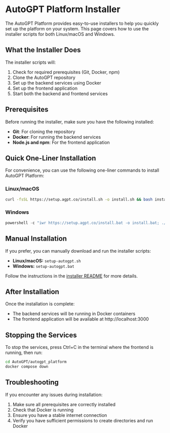 # AutoGPT Platform Installer

The AutoGPT Platform provides easy-to-use installers to help you quickly set up the platform on your system. This page covers how to use the installer scripts for both Linux/macOS and Windows.

## What the Installer Does

The installer scripts will:

1. Check for required prerequisites (Git, Docker, npm)
2. Clone the AutoGPT repository
3. Set up the backend services using Docker
4. Set up the frontend application
5. Start both the backend and frontend services

## Prerequisites

Before running the installer, make sure you have the following installed:

- **Git**: For cloning the repository
- **Docker**: For running the backend services
- **Node.js and npm**: For the frontend application

## Quick One-Liner Installation

For convenience, you can use the following one-liner commands to install AutoGPT Platform:

### Linux/macOS

```bash
curl -fsSL https://setup.agpt.co/install.sh -o install.sh && bash install.sh
```

### Windows

```powershell
powershell -c "iwr https://setup.agpt.co/install.bat -o install.bat; ./install.bat"
```

## Manual Installation

If you prefer, you can manually download and run the installer scripts:

- **Linux/macOS:** `setup-autogpt.sh`
- **Windows:** `setup-autogpt.bat`

Follow the instructions in the [installer README](../../../../autogpt_platform/installer/README.md) for more details.

## After Installation

Once the installation is complete:
- The backend services will be running in Docker containers
- The frontend application will be available at http://localhost:3000

## Stopping the Services

To stop the services, press Ctrl+C in the terminal where the frontend is running, then run:

```bash
cd AutoGPT/autogpt_platform
docker compose down
```

## Troubleshooting

If you encounter any issues during installation:

1. Make sure all prerequisites are correctly installed
2. Check that Docker is running
3. Ensure you have a stable internet connection
4. Verify you have sufficient permissions to create directories and run Docker 